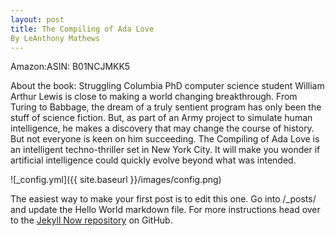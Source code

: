 ```yaml
---
layout: post
title: The Compiling of Ada Love
By LeAnthony Mathews
---
```


Amazon:ASIN: B01NCJMKK5

About the book:
Struggling Columbia PhD computer science student William Arthur Lewis is close to making a world changing breakthrough. From Turing to Babbage, the dream of a truly sentient program has only been the stuff of science fiction. But, as part of an Army project to simulate human intelligence, he makes a discovery that may change the course of history. 
But not everyone is keen on him succeeding. The Compiling of Ada Love is an intelligent techno-thriller set in New York City. It will make you wonder if artificial intelligence could quickly evolve beyond what was intended.

![_config.yml]({{ site.baseurl }}/images/config.png)

The easiest way to make your first post is to edit this one. Go into /_posts/ and update the Hello World markdown file. For more instructions head over to the [Jekyll Now repository](https://github.com/barryclark/jekyll-now) on GitHub.
